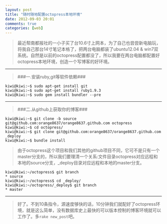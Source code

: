 ```yaml
---
layout: post
title: "随时随地配置octopress本地环境"
date: 2012-09-03 20:01
comments: true
categories: [web]
---
```


> 最近帮南都报社的一小子买了台10.6寸上网本，为了自己也尝尝新电脑玩，将我自己那台14寸笔记本格了，把两台电脑都装了ubuntu12.04 & win7双系统。自然是以前的octopress配置都没了，所以我要在两台电脑都配置好octopress本地环境，创造一个写博客的好环境。

----

> ###一.安装ruby,git等软件依赖###

```
kiwi@kiwi:~$ sudo apt-get install git
kiwi@kiwi:~$ sudo apt-get install ruby1.9.3
kiwi@kiwi:~$ sudo gem install bundler --pre
```

----
> ###二.从github上获取你的博客###
```
kiwi@kiwi:~$ git clone -b source git@github.com:orange8637/orange8637.github.com octopress
kiwi@kiwi:~$ cd octopress/
kiwi@kiwi:~$ git clone git@github.com:orange8637/orange8637.github.com _deploy 
kiwi@kiwi:~$ bundle install

```
> 由于octopress这个项目和我们其他的github项目不同，它可不是只有一个master分支的，所以我们要理清一个关系:文件目录octopress对应远程和本地的source分支，_deploy目录对应远程和本地的master分支。

```
kiwi@kiwi:~/octopress$ git branch
* source
kiwi@kiwi:~/octopress$ cd _deploy/
kiwi@kiwi:~/octopress/_deploy$ git branch
* master
```

----

> 好了。不到10条指令，源速度够快的话，10分钟我们就配好了octopress环境，就是这么简单，没有数据库史上最快的可以版本控制的博客环境就可以工作了。多`rake new_post`吧。
